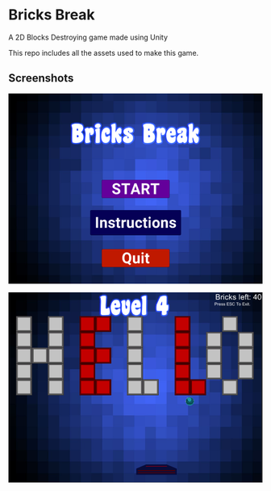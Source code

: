 # Bricks Break

A 2D Blocks Destroying game made using Unity

This repo includes all the assets used to make this game.


## Screenshots
![Main Menu](Screenshots/mainmenu.png?raw=true)


![Gameplay](Screenshots/gameplay.png?raw=true)
